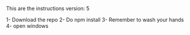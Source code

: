 This are the instructions
version: 5

1- Download the repo
2- Do npm install
3- Remember to wash your hands
4- open windows